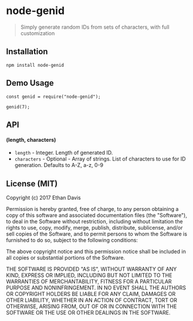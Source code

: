 # node-genid

> Simply generate random IDs from sets of characters, with full customization


## Installation

```
npm install node-genid
```


## Demo Usage

```
const genid = require("node-genid");

genid(7);
```


## API

#### (length, characters)

* `length` - Integer. Length of generated ID.
* `characters` - Optional - Array of strings. List of characters to use for ID generation. Defaults to A-Z, a-z, 0-9


## License (MIT)

Copyright (c) 2017 Ethan Davis

Permission is hereby granted, free of charge, to any person obtaining a copy of this software and associated documentation files (the "Software"), to deal in the Software without restriction, including without limitation the rights to use, copy, modify, merge, publish, distribute, sublicense, and/or sell copies of the Software, and to permit persons to whom the Software is furnished to do so, subject to the following conditions:

The above copyright notice and this permission notice shall be included in all copies or substantial portions of the Software.

THE SOFTWARE IS PROVIDED "AS IS", WITHOUT WARRANTY OF ANY KIND, EXPRESS OR IMPLIED, INCLUDING BUT NOT LIMITED TO THE WARRANTIES OF MERCHANTABILITY, FITNESS FOR A PARTICULAR PURPOSE AND NONINFRINGEMENT. IN NO EVENT SHALL THE AUTHORS OR COPYRIGHT HOLDERS BE LIABLE FOR ANY CLAIM, DAMAGES OR OTHER LIABILITY, WHETHER IN AN ACTION OF CONTRACT, TORT OR OTHERWISE, ARISING FROM, OUT OF OR IN CONNECTION WITH THE SOFTWARE OR THE USE OR OTHER DEALINGS IN THE SOFTWARE.
